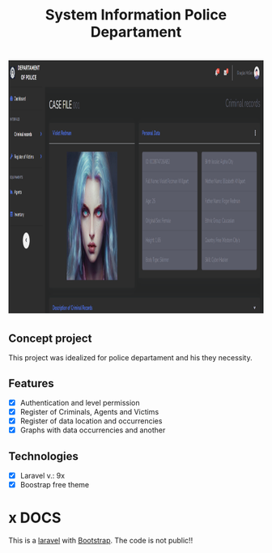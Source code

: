 <h1 align="center">
System Information Police Departament
</h1>
<h1 align="center">
 <img alt="NextRepo" height="500" width="100%" title="" src="system_records.png" />
</h1>


## Concept project
This project was idealized for police departament and his they necessity.

## Features

-   [x] Authentication and level permission
-   [x] Register of Criminals, Agents and Victims
-   [x] Register of data location and occurrencies
-   [x] Graphs with data occurrencies and another

## Technologies

-   [x] Laravel v.: 9x
-   [x] Boostrap free theme

# x DOCS

This is a [laravel](https://laravel.com/) with [Bootstrap](https://getbootstrap.com/).
The code is not public!!
